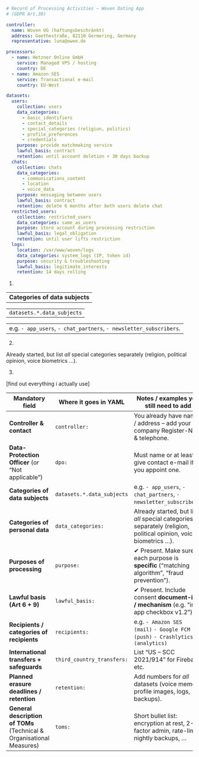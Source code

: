 ```yaml
# Record of Processing Activities – Woven Dating App
# (GDPR Art.30)

controller:
  name: Woven UG (haftungsbeschränkt)
  address: Goethestraße, 82110 Germering, Germany
  representative: luna@owee.de

processors:
  - name: Hetzner Online GmbH
    service: Managed VPS / hosting
    country: DE
  - name: Amazon SES
    service: Transactional e-mail
    country: EU-West

datasets:
  users:
    collection: users
    data_categories:
      - basic_identifiers
      - contact_details
      - special_categories (religion, politics)
      - profile_preferences
      - credentials
    purpose: provide matchmaking service
    lawful_basis: contract
    retention: until account deletion + 30 days backup
  chats:
    collection: chats
    data_categories:
      - communications_content
      - location
      - voice_data
    purpose: messaging between users
    lawful_basis: contract
    retention: delete 6 months after both users delete chat
  restricted_users:
    collection: restricted_users
    data_categories: same_as_users
    purpose: store account during processing restriction
    lawful_basis: legal_obligation
    retention: until user lifts restriction
  logs:
    location: /var/www/woven/logs
    data_categories: system_logs (IP, token id)
    purpose: security & troubleshooting
    lawful_basis: legitimate_interests
    retention: 14 days rolling
```
1.
|   |
|---|
|**Categories of data subjects**|

|   |
|---|
|`datasets.*.data_subjects`|

|   |
|---|
|e.g. `- app_users`, `- chat_partners`, `- newsletter_subscribers`.|
2.
Already started, but list _all_ special categories separately (religion, political opinion, voice biometrics …).

3.
[find out everything i actually use]

|Mandatory field|Where it goes in YAML|Notes / examples you still need to add|
|---|---|---|
|**Controller & contact**|`controller:`|You already have name / address – add your company Register-No. & telephone.|
|**Data-Protection Officer** (or “Not applicable”)|`dpo:`|Must name or at least give contact e-mail if you appoint one.|
|**Categories of data subjects**|`datasets.*.data_subjects`|e.g. `- app_users`, `- chat_partners`, `- newsletter_subscribers`.|
|**Categories of personal data**|`data_categories:`|Already started, but list _all_ special categories separately (religion, political opinion, voice biometrics …).|
|**Purposes of processing**|`purpose:`|✔ Present. Make sure each purpose is **specific** (“matching algorithm”, “fraud prevention”).|
|**Lawful basis (Art 6 + 9)**|`lawful_basis:`|✔ Present. Include consent **document-ids / mechanism** (e.g. “in-app checkbox v1.2”).|
|**Recipients / categories of recipients**|`recipients:`|e.g. `- Amazon SES (mail)` `- Google FCM (push)` `- Crashlytics (analytics)`|
|**International transfers + safeguards**|`third_country_transfers:`|List “US – SCC 2021/914” for Firebase etc.|
|**Planned erasure deadlines / retention**|`retention:`|Add numbers for _all_ datasets (voice memos, profile images, logs, backups).|
|**General description of TOMs** (Technical & Organisational Measures)|`toms:`|Short bullet list: encryption at rest, 2-factor admin, rate-limit, nightly backups, …|